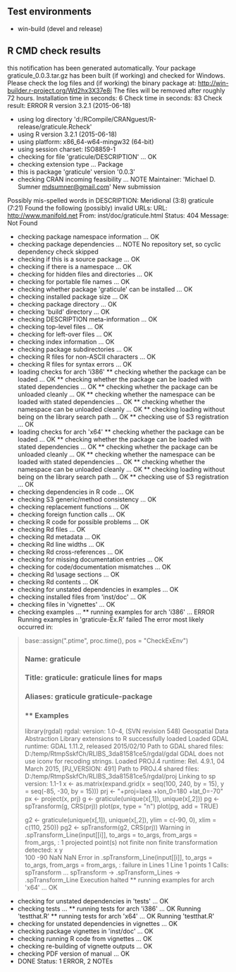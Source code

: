 ## Test environments
* win-build (devel and release)

## R CMD check results

this notification has been generated automatically.
Your package graticule_0.0.3.tar.gz has been built (if working) and checked for Windows.
Please check the log files and (if working) the binary package at:
http://win-builder.r-project.org/Wd2hx3X37e8i
The files will be removed after roughly 72 hours.
Installation time in seconds: 6
Check time in seconds: 83
Check result: ERROR
R version 3.2.1 (2015-06-18)


* using log directory 'd:/RCompile/CRANguest/R-release/graticule.Rcheck'
* using R version 3.2.1 (2015-06-18)
* using platform: x86_64-w64-mingw32 (64-bit)
* using session charset: ISO8859-1
* checking for file 'graticule/DESCRIPTION' ... OK
* checking extension type ... Package
* this is package 'graticule' version '0.0.3'
* checking CRAN incoming feasibility ... NOTE
Maintainer: 'Michael D. Sumner <mdsumner@gmail.com>'
New submission

Possibly mis-spelled words in DESCRIPTION:
  Meridional (3:8)
  graticule (7:21)
Found the following (possibly) invalid URLs:
  URL: http://www.manifold.net
    From: inst/doc/graticule.html
    Status: 404
    Message: Not Found
* checking package namespace information ... OK
* checking package dependencies ... NOTE
  No repository set, so cyclic dependency check skipped
* checking if this is a source package ... OK
* checking if there is a namespace ... OK
* checking for hidden files and directories ... OK
* checking for portable file names ... OK
* checking whether package 'graticule' can be installed ... OK
* checking installed package size ... OK
* checking package directory ... OK
* checking 'build' directory ... OK
* checking DESCRIPTION meta-information ... OK
* checking top-level files ... OK
* checking for left-over files ... OK
* checking index information ... OK
* checking package subdirectories ... OK
* checking R files for non-ASCII characters ... OK
* checking R files for syntax errors ... OK
* loading checks for arch 'i386'
** checking whether the package can be loaded ... OK
** checking whether the package can be loaded with stated dependencies ... OK
** checking whether the package can be unloaded cleanly ... OK
** checking whether the namespace can be loaded with stated dependencies ... OK
** checking whether the namespace can be unloaded cleanly ... OK
** checking loading without being on the library search path ... OK
** checking use of S3 registration ... OK
* loading checks for arch 'x64'
** checking whether the package can be loaded ... OK
** checking whether the package can be loaded with stated dependencies ... OK
** checking whether the package can be unloaded cleanly ... OK
** checking whether the namespace can be loaded with stated dependencies ... OK
** checking whether the namespace can be unloaded cleanly ... OK
** checking loading without being on the library search path ... OK
** checking use of S3 registration ... OK
* checking dependencies in R code ... OK
* checking S3 generic/method consistency ... OK
* checking replacement functions ... OK
* checking foreign function calls ... OK
* checking R code for possible problems ... OK
* checking Rd files ... OK
* checking Rd metadata ... OK
* checking Rd line widths ... OK
* checking Rd cross-references ... OK
* checking for missing documentation entries ... OK
* checking for code/documentation mismatches ... OK
* checking Rd \usage sections ... OK
* checking Rd contents ... OK
* checking for unstated dependencies in examples ... OK
* checking installed files from 'inst/doc' ... OK
* checking files in 'vignettes' ... OK
* checking examples ...
** running examples for arch 'i386' ... ERROR
Running examples in 'graticule-Ex.R' failed
The error most likely occurred in:

> base::assign(".ptime", proc.time(), pos = "CheckExEnv")
> ### Name: graticule
> ### Title: graticule: graticule lines for maps
> ### Aliases: graticule graticule-package
> 
> ### ** Examples
> 
> library(rgdal)
rgdal: version: 1.0-4, (SVN revision 548)
 Geospatial Data Abstraction Library extensions to R successfully loaded
 Loaded GDAL runtime: GDAL 1.11.2, released 2015/02/10
 Path to GDAL shared files: D:/temp/RtmpSskfCh/RLIBS_3da81581ce5/rgdal/gdal
 GDAL does not use iconv for recoding strings.
 Loaded PROJ.4 runtime: Rel. 4.9.1, 04 March 2015, [PJ_VERSION: 491]
 Path to PROJ.4 shared files: D:/temp/RtmpSskfCh/RLIBS_3da81581ce5/rgdal/proj
 Linking to sp version: 1.1-1 
> x <- as.matrix(expand.grid(x = seq(100, 240, by = 15), y = seq(-85, -30, by = 15)))
> prj <- "+proj=laea +lon_0=180 +lat_0=-70"
> px <- project(x, prj)
> g <- graticule(unique(x[,1]), unique(x[,2]))
> pg <- spTransform(g, CRS(prj))
> plot(px, type = "n")
> plot(pg, add = TRUE)
> 
> g2 <- graticule(unique(x[,1]), unique(x[,2]), ylim = c(-90, 0), xlim = c(110, 250))
> pg2 <- spTransform(g2, CRS(prj))
Warning in .spTransform_Line(input[[i]], to_args = to_args, from_args = from_args,  :
  1 projected point(s) not finite
non finite transformation detected:
  x   y         
100 -90 NaN NaN 
Error in .spTransform_Line(input[[i]], to_args = to_args, from_args = from_args,  : 
  failure in Lines 1 Line 1 points 1
Calls: spTransform ... spTransform -> .spTransform_Lines -> .spTransform_Line
Execution halted
** running examples for arch 'x64' ... OK
* checking for unstated dependencies in 'tests' ... OK
* checking tests ...
** running tests for arch 'i386' ... OK
  Running 'testthat.R'
** running tests for arch 'x64' ... OK
  Running 'testthat.R'
* checking for unstated dependencies in vignettes ... OK
* checking package vignettes in 'inst/doc' ... OK
* checking running R code from vignettes ... OK
* checking re-building of vignette outputs ... OK
* checking PDF version of manual ... OK
* DONE
Status: 1 ERROR, 2 NOTEs
